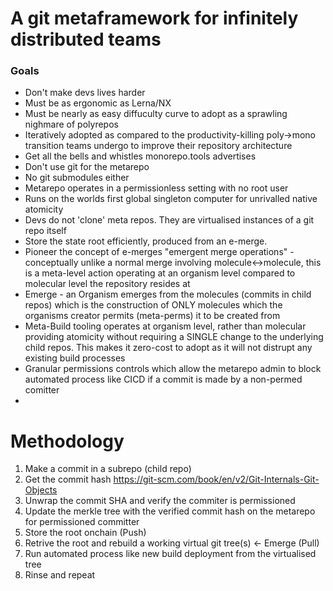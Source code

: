 # A git metaframework for infinitely distributed teams

### Goals

- Don't make devs lives harder
- Must be as ergonomic as Lerna/NX
- Must be nearly as easy diffuculty curve to adopt as a sprawling nighmare of polyrepos 
- Iteratively adopted as compared to the productivity-killing poly->mono transition teams undergo to improve their repository architecture 
- Get all the bells and whistles monorepo.tools advertises
- Don't use git for the metarepo
- No git submodules either
- Metarepo operates in a permissionless setting with no root user
- Runs on the worlds first global singleton computer for unrivalled native atomicity
- Devs do not 'clone' meta repos. They are virtualised instances of a git repo itself
- Store the state root efficiently, produced from an e-merge.
- Pioneer the concept of e-merges "emergent merge operations" - conceptually unlike a normal merge involving molecule<->molecule, this is a meta-level action operating at an organism level compared to molecular level the repository resides at
- Emerge - an Organism emerges from the molecules (commits in child repos) which is the construction of ONLY molecules which the organisms creator permits (meta-perms) it to be created from
- Meta-Build tooling operates at organism level, rather than molecular providing atomicity without requiring a SINGLE change to the underlying child repos. This makes it zero-cost to adopt as it will not distrupt any existing build processes
- Granular permissions controls which allow the metarepo admin to block automated process like CICD if a commit is made by a non-permed comitter
- 

# Methodology

1. Make a commit in a subrepo (child repo)
2. Get the commit hash https://git-scm.com/book/en/v2/Git-Internals-Git-Objects
3. Unwrap the commit SHA and verify the commiter is permissioned 
4. Update the merkle tree with the verified commit hash on the metarepo for permissioned committer
5. Store the root onchain (Push)
6. Retrive the root and rebuild a working virtual git tree(s) <- Emerge (Pull)
7. Run automated process like new build deployment from the virtualised tree
8. Rinse and repeat 
